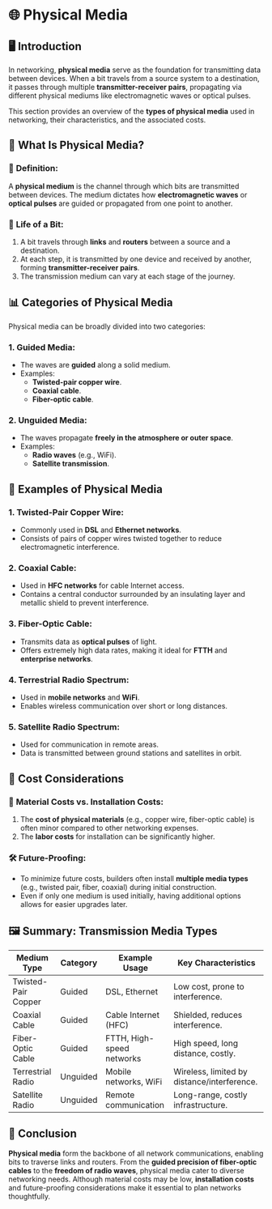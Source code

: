 # 🌐 **Physical Media**

## 🖥️ **Introduction**
In networking, **physical media** serve as the foundation for transmitting data between devices. When a bit travels from a source system to a destination, it passes through multiple **transmitter-receiver pairs**, propagating via different physical mediums like electromagnetic waves or optical pulses.  

This section provides an overview of the **types of physical media** used in networking, their characteristics, and the associated costs.

## 📌 **What Is Physical Media?**

### 🌟 **Definition**:
A **physical medium** is the channel through which bits are transmitted between devices. The medium dictates how **electromagnetic waves** or **optical pulses** are guided or propagated from one point to another.  

### 🧩 **Life of a Bit**:
1. A bit travels through **links** and **routers** between a source and a destination.  
2. At each step, it is transmitted by one device and received by another, forming **transmitter-receiver pairs**.  
3. The transmission medium can vary at each stage of the journey.  

## 📊 **Categories of Physical Media**

Physical media can be broadly divided into two categories:

### 1. **Guided Media**:
- The waves are **guided** along a solid medium.  
- Examples:  
  - **Twisted-pair copper wire**.  
  - **Coaxial cable**.  
  - **Fiber-optic cable**.

### 2. **Unguided Media**:
- The waves propagate **freely in the atmosphere or outer space**.  
- Examples:  
  - **Radio waves** (e.g., WiFi).  
  - **Satellite transmission**.

## 🧩 **Examples of Physical Media**

### 1. **Twisted-Pair Copper Wire**:
- Commonly used in **DSL** and **Ethernet networks**.  
- Consists of pairs of copper wires twisted together to reduce electromagnetic interference.  

### 2. **Coaxial Cable**:
- Used in **HFC networks** for cable Internet access.  
- Contains a central conductor surrounded by an insulating layer and metallic shield to prevent interference.  

### 3. **Fiber-Optic Cable**:
- Transmits data as **optical pulses** of light.  
- Offers extremely high data rates, making it ideal for **FTTH** and **enterprise networks**.  

### 4. **Terrestrial Radio Spectrum**:
- Used in **mobile networks** and **WiFi**.  
- Enables wireless communication over short or long distances.  

### 5. **Satellite Radio Spectrum**:
- Used for communication in remote areas.  
- Data is transmitted between ground stations and satellites in orbit.


## 💸 **Cost Considerations**

### 🌟 **Material Costs vs. Installation Costs**:
1. The **cost of physical materials** (e.g., copper wire, fiber-optic cable) is often minor compared to other networking expenses.  
2. The **labor costs** for installation can be significantly higher.  

### 🛠️ **Future-Proofing**:
- To minimize future costs, builders often install **multiple media types** (e.g., twisted pair, fiber, coaxial) during initial construction.  
- Even if only one medium is used initially, having additional options allows for easier upgrades later.

## 🖼️ **Summary: Transmission Media Types**
| **Medium Type**        | **Category**      | **Example Usage**                | **Key Characteristics**                  |
|-------------------------|-------------------|-----------------------------------|-------------------------------------------|
| Twisted-Pair Copper     | Guided           | DSL, Ethernet                    | Low cost, prone to interference.          |
| Coaxial Cable           | Guided           | Cable Internet (HFC)             | Shielded, reduces interference.           |
| Fiber-Optic Cable       | Guided           | FTTH, High-speed networks        | High speed, long distance, costly.        |
| Terrestrial Radio       | Unguided         | Mobile networks, WiFi            | Wireless, limited by distance/interference.|
| Satellite Radio         | Unguided         | Remote communication             | Long-range, costly infrastructure.        |


## 🚀 **Conclusion**
**Physical media** form the backbone of all network communications, enabling bits to traverse links and routers. From the **guided precision of fiber-optic cables** to the **freedom of radio waves**, physical media cater to diverse networking needs. Although material costs may be low, **installation costs** and future-proofing considerations make it essential to plan networks thoughtfully.

